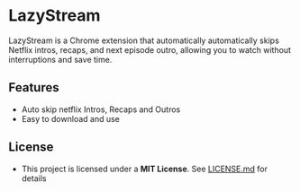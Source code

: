 # LazyStream
LazyStream is a Chrome extension that automatically automatically skips Netflix intros, recaps, and next episode outro, allowing you to watch without interruptions and save time.

## Features
- Auto skip netflix Intros, Recaps and Outros
- Easy to download and use

## License
- This project is licensed under a **MIT License**. See [LICENSE.md](LICENSE.md) for details


